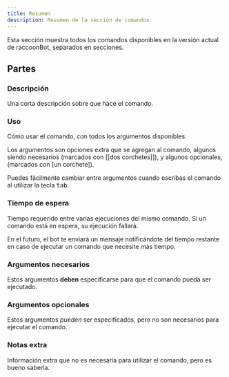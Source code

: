 ```yaml
---
title: Resumen
description: Resumen de la sección de comandos
---
```


Esta sección muestra todos los comandos disponibles en la versión actual de raccoonBot, separados en secciones.

## Partes

### Descripción

Una corta descripción sobre que hace el comando.

### Uso

Cómo usar el comando, con todos los argumentos disponibles.

Los argumentos son opciones extra que se agregan al comando, algunos siendo necesarios (marcados con [[dos corchetes]]), y algunos opcionales, (marcados con [un corchete]).

Puedes fácilmente cambiar entre argumentos cuando escribas el comando al utilizar la tecla <kbd>tab</kbd>.

### Tiempo de espera

Tiempo requerido entre varias ejecuciones del mismo comando. Si un comando está en espera, su ejecución fallará.

En el futuro, el bot te enviará un mensaje notificándote del tiempo restante en caso de ejecutar un comando que necesite más tiempo.

### Argumentos necesarios

Estos argumentos **deben** especificarse para que el comando pueda ser ejecutado.

### Argumentos opcionales

Estos argumentos *pueden* ser especificados, pero no son necesarios para ejecutar el comando.

### Notas extra

Información extra que no es necesaria para utilizar el comando, pero es bueno saberla.